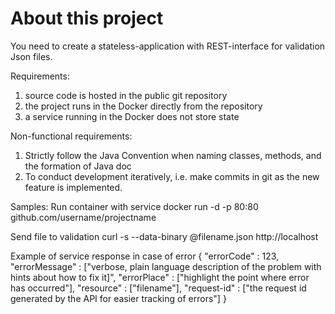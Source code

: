 # About this project

You need to create a stateless-application with REST-interface for validation Json files.

Requirements: 
1) source code is hosted in the public git repository
2) the project runs in the Docker directly from the repository
3) a service running in the Docker does not store state

Non-functional requirements:
1) Strictly follow the Java Convention when naming classes, methods, and the formation of Java doc
2) To conduct development iteratively, i.e. make commits in git as the new feature is implemented.

Samples:
Run container with service
docker run -d -p 80:80 github.com/username/projectname

Send file to validation
curl -s --data-binary @filename.json http://localhost

Example of service response in case of error
{
 "errorCode"  : 123,
 "errorMessage" : ["verbose, plain language description of the problem with hints about how to fix it]",
 "errorPlace" : ["highlight the point where error has occurred"],
 "resource"   : ["filename"],
 "request-id" : ["the request id generated by the API for easier tracking of errors"]
}
